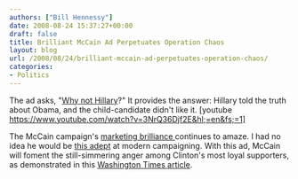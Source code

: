 ```yaml
---
authors: ["Bill Hennessy"]
date: 2008-08-24 15:37:27+00:00
draft: false
title: Brilliant McCain Ad Perpetuates Operation Chaos
layout: blog
url: /2008/08/24/brilliant-mccain-ad-perpetuates-operation-chaos/
categories:
- Politics
---
```


The ad asks, "[Why not Hillary](https://elections.foxnews.com/2008/08/24/mccain-camp-accuses-obama-of-passing-over-clinton-for-vp/)?"  It provides the answer:  Hillary told the truth about Obama, and the child-candidate didn't like it.
[youtube https://www.youtube.com/watch?v=3NrQ36Djf2E&hl;=en&fs;=1]

The McCain campaign's [marketing brilliance ](https://hennessysview.com/2008/08/21/mccain-might-just-win-this-thing/)continues to amaze.  I had no idea he would be [this adept](https://voices.washingtonpost.com/the-trail/2008/08/23/mccain_tries_to_rile_up_clinto.html) at modern campaigning.  With this ad, McCain will foment the still-simmering anger among Clinton's most loyal supporters, as demonstrated in this [Washington Times article](https://www.washingtontimes.com/news/2008/aug/23/clinton-supporters-split-over-biden-as-vp/).
